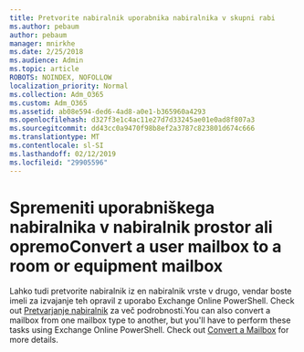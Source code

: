 ```yaml
---
title: Pretvorite nabiralnik uporabnika nabiralnika v skupni rabi
ms.author: pebaum
author: pebaum
manager: mnirkhe
ms.date: 2/25/2018
ms.audience: Admin
ms.topic: article
ROBOTS: NOINDEX, NOFOLLOW
localization_priority: Normal
ms.collection: Adm_O365
ms.custom: Adm_O365
ms.assetid: ab08e594-ded6-4ad8-a0e1-b365960a4293
ms.openlocfilehash: d327f3e1c4ac11e27d7d33245ae01e0ad8f807a3
ms.sourcegitcommit: dd43cc0a9470f98b8ef2a3787c823801d674c666
ms.translationtype: MT
ms.contentlocale: sl-SI
ms.lasthandoff: 02/12/2019
ms.locfileid: "29905596"
---
```

# <a name="convert-a-user-mailbox-to-a-room-or-equipment-mailbox"></a><span data-ttu-id="8f4a9-102">Spremeniti uporabniškega nabiralnika v nabiralnik prostor ali opremo</span><span class="sxs-lookup"><span data-stu-id="8f4a9-102">Convert a user mailbox to a room or equipment mailbox</span></span>

<span data-ttu-id="8f4a9-p101">Lahko tudi pretvorite nabiralnik iz en nabiralnik vrste v drugo, vendar boste imeli za izvajanje teh opravil z uporabo Exchange Online PowerShell. Check out [Pretvarjanje nabiralnik](https://go.microsoft.com/fwlink/p/?LinkId=832875) za več podrobnosti.</span><span class="sxs-lookup"><span data-stu-id="8f4a9-p101">You can also convert a mailbox from one mailbox type to another, but you'll have to perform these tasks using Exchange Online PowerShell. Check out [Convert a Mailbox](https://go.microsoft.com/fwlink/p/?LinkId=832875) for more details.</span></span> 
  

